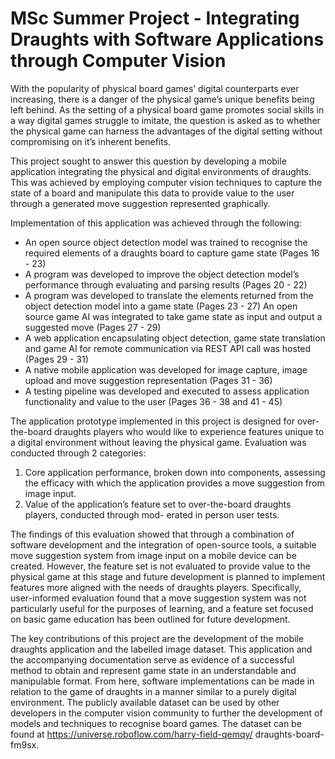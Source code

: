 # MSc Summer Project - Integrating Draughts with Software Applications through Computer Vision  

With the popularity of physical board games’ digital counterparts ever increasing, there is a danger of
the physical game’s unique benefits being left behind. As the setting of a physical board game promotes
social skills in a way digital games struggle to imitate, the question is asked as to whether the physical
game can harness the advantages of the digital setting without compromising on it’s inherent benefits.


This project sought to answer this question by developing a mobile application integrating the physical
and digital environments of draughts. This was achieved by employing computer vision techniques to
capture the state of a board and manipulate this data to provide value to the user through a generated
move suggestion represented graphically.  

Implementation of this application was achieved through the following:
- An open source object detection model was trained to recognise the required elements of a draughts
board to capture game state (Pages 16 - 23)
- A program was developed to improve the object detection model’s performance through evaluating
and parsing results (Pages 20 - 22)
- A program was developed to translate the elements returned from the object detection model into
a game state (Pages 23 - 27)
 An open source game AI was integrated to take game state as input and output a suggested move
(Pages 27 - 29)
- A web application encapsulating object detection, game state translation and game AI for remote
communication via REST API call was hosted (Pages 29 - 31)
- A native mobile application was developed for image capture, image upload and move suggestion
representation (Pages 31 - 36)
- A testing pipeline was developed and executed to assess application functionality and value to the
user (Pages 36 - 38 and 41 - 45)  

The application prototype implemented in this project is designed for over-the-board draughts players
who would like to experience features unique to a digital environment without leaving the physical game.
Evaluation was conducted through 2 categories:
1. Core application performance, broken down into components, assessing the efficacy with which the
application provides a move suggestion from image input.
2. Value of the application’s feature set to over-the-board draughts players, conducted through mod-
erated in person user tests.

The findings of this evaluation showed that through a combination of software development and the
integration of open-source tools, a suitable move suggestion system from image input on a mobile device
can be created. However, the feature set is not evaluated to provide value to the physical game at this
stage and future development is planned to implement features more aligned with the needs of draughts
players. Specifically, user-informed evaluation found that a move suggestion system was not particularly
useful for the purposes of learning, and a feature set focused on basic game education has been outlined
for future development.

The key contributions of this project are the development of the mobile draughts application and the
labelled image dataset. This application and the accompanying documentation serve as evidence of a
successful method to obtain and represent game state in an understandable and manipulable format.
From here, software implementations can be made in relation to the game of draughts in a manner
similar to a purely digital environment. The publicly available dataset can be used by other developers
in the computer vision community to further the development of models and techniques to recognise
board games. The dataset can be found at https://universe.roboflow.com/harry-field-qemqy/
draughts-board-fm9sx.


